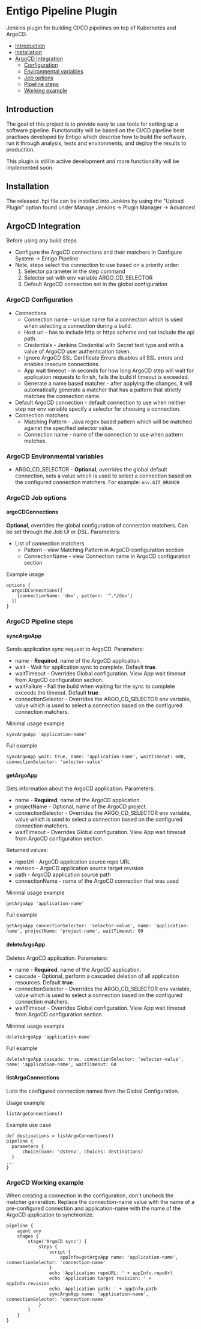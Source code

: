 # Entigo Pipeline Plugin

Jenkins plugin for building CI/CD pipelines on top of Kubernetes and ArgoCD.

* [Introduction](#introduction)
* [Installation](#installation)
* [ArgoCD Integration](#argocd-integration)
    * [Configuration](#argocd-configuration)
    * [Environmental variables](#argocd-environmental-variables)
    * [Job options](#argocd-job-options)
    * [Pipeline steps](#argocd-pipeline-steps)
    * [Working example](#argocd-working-example)

## Introduction

The goal of this project is to provide easy to use tools for setting up a software pipeline. Functionality will be based on the CI/CD pipeline best practises developed by Entigo which describe how to build the software, run it through analysis, tests and environments, and deploy the results to production.

This plugin is still in active development and more functionality will be implemented soon.

## Installation

The released .hpi file can be installed into Jenkins by using the "Upload Plugin" option found under Manage Jenkins -> Plugin Manager -> Advanced

## ArgoCD Integration

Before using any build steps

* Configure the ArgoCD connections and their matchers in Configure System -> Entigo Pipeline
* Note, steps select the connection to use based on a priority order:
    1. Selector parameter in the step command
    2. Selector set with env variable ARGO_CD_SELECTOR
    3. Default ArgoCD connection set in the global configuration

### ArgoCD Configuration

* Connections
    * Connection name - unique name for a connection which is used when selecting a connection during a build.
    * Host uri - has to include http or https scheme and not include the api path.
    * Credentials - Jenkins Credential with Secret text type and with a value of ArgoCD user authentication token.
    * Ignore ArgoCD SSL Certificate Errors disables all SSL errors and enables insecure connections.
    * App wait timeout - in seconds for how long ArgoCD step will wait for application requests to finish, fails the build if timeout is exceeded.
    * Generate a name based matcher - after applying the changes, it will automatically generate a matcher that has a pattern that strictly matches the connection name.
* Default ArgoCD connection - default connection to use when neither step nor env variable specify a selector for choosing a connection.
* Connection matchers
    * Matching Pattern - Java regex based pattern which will be matched against the specified selector value.
    * Connection name - name of the connection to use when pattern matches.
    
### ArgoCD Environmental variables

* ARGO_CD_SELECTOR - **Optional**, overrides the global default connection, sets a value which is used to select a connection based on the configured connection matchers. For example: `env.GIT_BRANCH`

### ArgoCD Job options

#### argoCDConnections

**Optional**, overrides the global configuration of connection matchers. Can be set through the Job UI or DSL. Parameters:

* List of connection matchers
    * Pattern - view Matching Pattern in ArgoCD configuration section
    * ConnectionName - view Connection name in ArgoCD configuration section

Example usage

```
options {
  argoCDConnections([
    [connectionName: 'dev', pattern: '^.*/dev']
  ])
}
```

### ArgoCD Pipeline steps

#### syncArgoApp

Sends application sync request to ArgoCD. Parameters:

* name - **Required**, name of the ArgoCD application.
* wait - Wait for application sync to complete. Default **true**.
* waitTimeout - Overrides Global configuration. View App wait timeout from ArgoCD configuration section.
* waitFailure - Fail the build when waiting for the sync to complete exceeds the timeout. Default **true**.
* connectionSelector - Overrides the ARGO_CD_SELECTOR env variable, value which is used to select a connection based on the configured connection matchers.

Minimal usage example

```syncArgoApp 'application-name'```

Full example

```syncArgoApp wait: true, name: 'application-name', waitTimeout: 600, connectionSelector: 'selector-value'```

#### getArgoApp

Gets information about the ArgoCD application. Parameters:

* name - **Required**, name of the ArgoCD application.
* projectName - Optional, name of the ArgoCD project.
* connectionSelector - Overrides the ARGO_CD_SELECTOR env variable, value which is used to select a connection based on the configured connection matchers.
* waitTimeout - Overrides Global configuration. View App wait timeout from ArgoCD configuration section.

Returned values:

* repoUrl - ArgoCD application source repo URL
* revision - ArgoCD application source target revision
* path - ArgoCD application source path
* connectionName - name of the ArgoCD connection that was used

Minimal usage example

```getArgoApp 'application-name'```

Full example

```getArgoApp connectionSelector: 'selector-value', name: 'application-name', projectName: 'project-name', waitTimeout: 60```

#### deleteArgoApp

Deletes ArgoCD application. Parameters:

* name - **Required**, name of the ArgoCD application.
* cascade - Optional, perform a cascaded deletion of all application resources. Default **true**.
* connectionSelector - Overrides the ARGO_CD_SELECTOR env variable, value which is used to select a connection based on the configured connection matchers.
* waitTimeout - Overrides Global configuration. View App wait timeout from ArgoCD configuration section.

Minimal usage example

```deleteArgoApp 'application-name'```

Full example

```deleteArgoApp cascade: true, connectionSelector: 'selector-value', name: 'application-name', waitTimeout: 60```

#### listArgoConnections

Lists the configured connection names from the Global Configuration.

Usage example

```listArgoConnections()```

Example use case

```
def destinations = listArgoConnections()
pipeline {
  parameters {
      choice(name: 'dstenv', choices: destinations)
  }
...
}
```

### ArgoCD Working example

When creating a connection in the configuration, don't uncheck the matcher generation. Replace the connection-name value with the name of a pre-configured connection and application-name with the name of the ArgoCD application to synchronize.

```
pipeline {
    agent any
    stages {
        stage('ArgoCD sync') {
            steps {
                script {
                    appInfo=getArgoApp name: 'application-name', connectionSelector: 'connection-name'
                }
                echo 'Application repoURL: ' + appInfo.repoUrl
                echo 'Application target revision: ' + appInfo.revision
                echo 'Application path: ' + appInfo.path
                syncArgoApp name: 'application-name', connectionSelector: 'connection-name'
            }
        }
    }
}
```